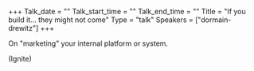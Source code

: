 +++
Talk_date = ""
Talk_start_time = ""
Talk_end_time = ""
Title = "If you build it... they might not come"
Type = "talk"
Speakers = ["dormain-drewitz"]
+++

On "marketing" your internal platform or system.

(Ignite)
